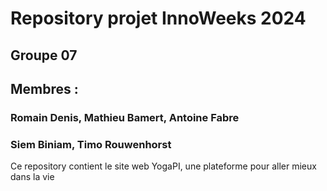# Repository projet InnoWeeks 2024
## Groupe 07

## Membres : 
### Romain Denis, Mathieu Bamert, Antoine Fabre
### Siem Biniam, Timo Rouwenhorst

Ce repository contient le site web YogaPI, une plateforme pour aller mieux dans la vie
